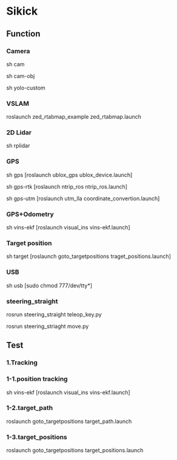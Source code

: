 # Sikick

## Function

### Camera

sh cam

sh cam-obj

sh yolo-custom


### VSLAM

roslaunch zed_rtabmap_example zed_rtabmap.launch


### 2D Lidar

sh rplidar


### GPS

sh gps [roslaunch ublox_gps ublox_device.launch]

sh gps-rtk [roslaunch ntrip_ros ntrip_ros.launch]

sh gps-utm [roslaunch utm_lla coordinate_convertion.launch]


### GPS+Odometry
sh vins-ekf [roslaunch visual_ins vins-ekf.launch]


### Target position
sh target [roslaunch goto_targetpositions traget_positions.launch]

### USB
sh usb [sudo chmod 777/dev/tty*]

### steering_straight

rosrun steering_straight teleop_key.py

rosrun steering_striaght move.py

## Test

### 1.Tracking

### 1-1.position tracking
sh vins-ekf [roslaunch visual_ins vins-ekf.launch]

### 1-2.target_path
roslaunch goto_targetpositions target_path.launch

### 1-3.target_positions
roslaunch goto_targetpositions target_positions.launch
